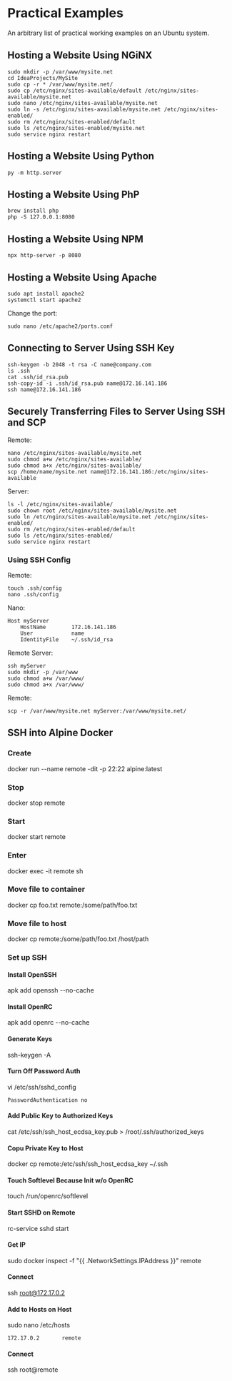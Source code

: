 # Practical Examples

An arbitrary list of practical working examples on an Ubuntu system.

## Hosting a Website Using NGiNX

```
sudo mkdir -p /var/www/mysite.net
cd IdeaProjects/MySite
sudo cp -r * /var/www/mysite.net/
sudo cp /etc/nginx/sites-available/default /etc/nginx/sites-available/mysite.net
sudo nano /etc/nginx/sites-available/mysite.net
sudo ln -s /etc/nginx/sites-available/mysite.net /etc/nginx/sites-enabled/
sudo rm /etc/nginx/sites-enabled/default
sudo ls /etc/nginx/sites-enabled/mysite.net
sudo service nginx restart
```

## Hosting a Website Using Python

```
py -m http.server
```

## Hosting a Website Using PhP

```
brew install php
php -S 127.0.0.1:8080
```

## Hosting a Website Using NPM

```
npx http-server -p 8080
```

## Hosting a Website Using Apache

```
sudo apt install apache2
systemctl start apache2
```

 Change the port:

```
sudo nano /etc/apache2/ports.conf
```


## Connecting to Server Using SSH Key

```
ssh-keygen -b 2048 -t rsa -C name@company.com
ls .ssh
cat .ssh/id_rsa.pub
ssh-copy-id -i .ssh/id_rsa.pub name@172.16.141.186
ssh name@172.16.141.186
```


## Securely Transferring Files to Server Using SSH and SCP

Remote:
```
nano /etc/nginx/sites-available/mysite.net
sudo chmod a+w /etc/nginx/sites-available/
sudo chmod a+x /etc/nginx/sites-available/
scp /home/name/mysite.net name@172.16.141.186:/etc/nginx/sites-available
```

Server:
```
ls -l /etc/nginx/sites-available/
sudo chown root /etc/nginx/sites-available/mysite.net
sudo ln /etc/nginx/sites-available/mysite.net /etc/nginx/sites-enabled/
sudo rm /etc/nginx/sites-enabled/default
sudo ls /etc/nginx/sites-enabled/
sudo service nginx restart
```

### Using SSH Config
Remote:
```
touch .ssh/config
nano .ssh/config
```

Nano:
```
Host myServer
    HostName        172.16.141.186
    User            name
    IdentityFile    ~/.ssh/id_rsa
```

Remote Server:
```
ssh myServer
sudo mkdir -p /var/www
sudo chmod a+w /var/www/
sudo chmod a+x /var/www/
```

Remote:
```
scp -r /var/www/mysite.net myServer:/var/www/mysite.net/
```

## SSH into Alpine Docker

### Create
docker run --name remote -dit -p 22:22 alpine:latest

### Stop
docker stop remote

### Start
docker start remote

### Enter
docker exec -it remote sh

### Move file to container
docker cp foo.txt remote:/some/path/foo.txt

### Move file to host
docker cp remote:/some/path/foo.txt /host/path


### Set up SSH

#### Install OpenSSH
apk add openssh --no-cache

#### Install OpenRC
apk add openrc --no-cache

#### Generate Keys
ssh-keygen -A

#### Turn Off Password Auth
vi /etc/ssh/sshd_config

```
PasswordAuthentication no
```

#### Add Public Key to Authorized Keys
cat /etc/ssh/ssh_host_ecdsa_key.pub > /root/.ssh/authorized_keys

#### Copu Private Key to Host
docker cp remote:/etc/ssh/ssh_host_ecdsa_key ~/.ssh

#### Touch Softlevel Because Init w/o OpenRC
touch /run/openrc/softlevel

#### Start SSHD on Remote
rc-service sshd start

#### Get IP
sudo docker inspect -f "{{ .NetworkSettings.IPAddress }}" remote

#### Connect
ssh root@172.17.0.2

#### Add to Hosts on Host
sudo nano /etc/hosts

```
172.17.0.2       remote
```

#### Connect
ssh root@remote